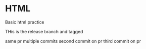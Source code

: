# HTML
Basic html practice

THis is the release branch and tagged

same pr multiple commits
second commit on pr
third commit on pr
